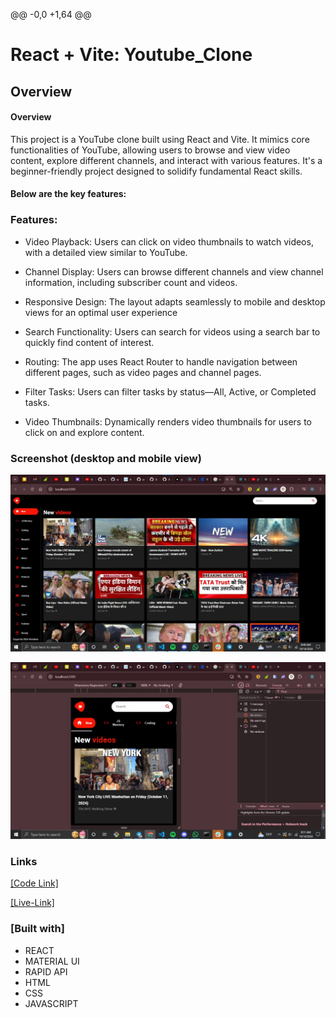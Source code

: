@@ -0,0 +1,64 @@
# React + Vite: Youtube_Clone




##  Overview

 ####  Overview
 This project is a YouTube clone built using React and Vite. It mimics core functionalities of YouTube, allowing users to  browse and view video content, explore different channels, and interact with various features. It's a beginner-friendly  project designed to solidify fundamental React skills.

 ####  Below are the key features:



### Features:

 -   Video Playback: Users can click on video thumbnails to watch videos, with a detailed view similar to YouTube.

 -   Channel Display: Users can browse different channels and view channel information, including subscriber count and   videos.

 -   Responsive Design: The layout adapts seamlessly to mobile and desktop views for an optimal user experience

 -   Search Functionality: Users can search for videos using a search bar to quickly find content of interest.

 -  Routing: The app uses React Router to handle navigation between different pages, such as video pages and channel pages.

 -  Filter Tasks: Users can filter tasks by status—All, Active, or Completed tasks.

 -   Video Thumbnails: Dynamically renders video thumbnails for users to click on and explore content.





### Screenshot (desktop and mobile view)

![desktop](/images/desktop.jpg)

![mobile](/images/mobile.jpg)
 
### Links

[[Code Link]](https://github.com/Akindewa/Youtube_Clone.git)

[[Live-Link]](https://youtube-clone-kappa-hazel.vercel.app/)

### [Built with]

- REACT
- MATERIAL UI
- RAPID API
- HTML 
- CSS
- JAVASCRIPT






